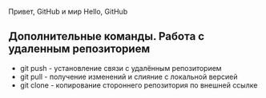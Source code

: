 Привет, GitHub и мир
Hello, GitHub

## Дополнительные команды. Работа с удаленным репозиторием

* git push - установление связи с удалённым репозиторием
* git pull - получение изменений и слияние с локальной версией
* git clone - копирование стороннего репозитория по внешней ссылке

